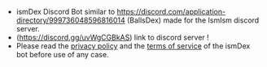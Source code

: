 - ismDex Discord Bot similar to https://discord.com/application-directory/999736048596816014 (BallsDex) made for the IsmIsm discord server.
- (https://discord.gg/uvWgCGBkAS) link to discord server ! 
- Please read the [privacy policy](https://github.com/rayaso-0/ismDex/blob/main/privacypolicy.txt) and the [terms of service](https://github.com/rayaso-0/ismDex/blob/main/terms-of-service.txt) of the ismDex bot before use of any case. 
